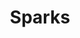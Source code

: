 ---
title: "Sparks"
summary: "Brothers Ron and Russell Mael from Los Angeles, USA have been making diverse music since 1969 under various incarnations of Sparks. In 1979 they ditched the guitars and keyboards of glam geek rock and started working with Italian producer Giorgio Moroder, beginning a love affair with electronic music. Since then they have worked with a variety of people including Finitribe, Les Rita Mitsouko, Erasure, Faith No More and Franz Ferdinand."
image: "sparks.jpg"
apple_music_artist_url: "None"
wikipedia_url: "none"
---